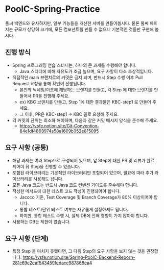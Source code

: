 # PoolC-Spring-Practice

풀씨 백엔드와 유사하지만, 일부 기능들을 개선한 서버를 만들어봅시다. 물론 풀씨 페이지는 규모가 상당히 크기에, 모든 컴포넌트를 만들 수 없으니 기본적인 것들만 구현해 봅시다.

진행 방식
---
- Spring 프로그래밍 연습 스터디는, 하나의 큰 과제를 수행해야 합니다.
  - Java 스터디에 비해 자유도가 조금 높으며, 요구 사항이 다소 추상적입니다.
- 직접적인 main 브랜치로의 커밋은 금지 되며, 반드시 Step 수행 이후 Pull Request 요청을 통해 확인이 진행됩니다.
  - 본인의 닉네임/이름에 해당하는 브랜치를 만들고, 각 Step 에 대한 브랜치를 만들어서 PR을 진행해 주세요.
  - ex) KBC 브랜치를 만들고, Step 1에 대한 결과물은 KBC-step1 로 만들어 주세요.
  - 그 이후, PR은 KBC-step1 -> KBC 꼴로 요청해 주세요.
- 각 커밋의 단위는 최소화 해야하며, 다음과 같은 커밋 메시지 양식을 준수해 주세요.
  - https://vsfe.notion.site/Git-Convention-84e1df4868974a58a1609b052e815095

요구 사항 (공통)
---
- 해당 과제는 여러 Step으로 구성되어 있으며, 앞 Step에 대한 PR 및 리뷰가 완료 되어야 뒤 Step을 진행할 수 있습니다.
- 포함된 라이브러리는 기본적인 라이브러리만 포함되어 있으며, 필요에 따라 추가 라이브러리를 사용해도 됩니다.
- 모든 Java 코드는 반드시 Java 코드 컨벤션 가이드를 준수해야 합니다.
- 작성한 메서드에 대한 테스트 코드 작성이 진행되어야 합니다.
  - Jacoco 기준, Test Coverage 및 Branch Coverage가 80% 이상이어야 합니다.
  - 통합 테스트/단위 테스트 여부는 자유롭게 설정하셔도 됩니다.
  - 하지만, 통합 테스트 수행 시, 실제 DB에 전혀 영향이 가지 않아야 합니다.
- 사용하는 DB는 제한이 없습니다.

요구 사항 (단계)
---
- 특정 Step 을 마치지 못했다면, 그 다음 Step의 요구 사항을 보지 않는 것을 권장합니다. https://vsfe.notion.site/Spring-PoolC-Backend-Reborn-281c69c2eaf543459fedace987868ea4
